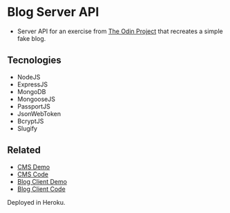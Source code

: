 # Blog Server API

- Server API for an exercise from [The Odin Project](https://www.theodinproject.com/) that recreates a simple fake blog.

## Tecnologies

- NodeJS
- ExpressJS
- MongoDB
- MongooseJS
- PassportJS
- JsonWebToken
- BcryptJS
- Slugify

## Related

- [CMS Demo]()
- [CMS Code](https://github.com/joan-kii/blog-cms)
- [Blog Client Demo](https://blog-client-joan-kii.vercel.app/)
- [Blog Client Code](https://github.com/joan-kii/blog-client)

Deployed in Heroku.
